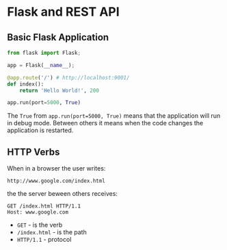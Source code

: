 # Flask and REST API

## Basic Flask Application

```python
from flask import Flask;

app = Flask(__name__);

@app.route('/') # http://localhost:9001/
def index():
    return 'Hello World!', 200

app.run(port=5000, True)
```

The ```True``` from ```app.run(port=5000, True)``` means that the application will run in debug mode. Between others it means when the code changes the application is restarted.


## HTTP Verbs

When in a browser the user writes:

```http://www.google.com/index.html```

the the server beween others receives:
```http
GET /index.html HTTP/1.1
Host: www.google.com
```

+ ```GET``` - is the verb
+ ```/index.html```   - is the path
+ ```HTTP/1.1``` - protocol



